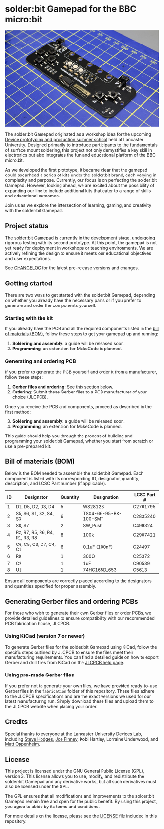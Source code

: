 # solder:bit Gamepad for the BBC micro:bit

![A photo of the solder:bit Gamepad PCB](/media/IMG_7025.jpeg "My first attempt at soldering the solder:bit Gamepad.")

The solder:bit Gamepad originated as a workshop idea for the upcoming [Device prototyping and production summer school](https://prosquared.org/event/2024-summer-school/) held at Lancaster University. Designed primarily to introduce participants to the fundamentals of surface mount soldering, this project not only demystifies a key skill in electronics but also integrates the fun and educational platform of the BBC micro:bit.

As we developed the first prototype, it became clear that the gamepad could spearhead a series of kits under the solder:bit brand, each varying in complexity and purpose. Currently, our focus is on perfecting the solder:bit Gamepad. However, looking ahead, we are excited about the possibility of expanding our line to include additional kits that cater to a range of skills and educational outcomes.

Join us as we explore the intersection of learning, gaming, and creativity with the solder:bit Gamepad.

## Project status

The solder:bit Gamepad is currently in the development stage, undergoing rigorous testing with its second prototype. At this point, the gamepad is not yet ready for deployment in workshops or teaching environments. We are actively refining the design to ensure it meets our educational objectives and user expectations.

See [CHANGELOG](/CHANGELOG.md) for the latest pre-release versions and changes.

## Getting started

There are two ways to get started with the solder:bit Gamepad, depending on whether you already have the necessary parts or if you prefer to generate and order the components yourself.

### Starting with the kit

If you already have the PCB and all the required components listed in the [bill of materials (BOM)](#bill-of-materials-bom), follow these steps to get your gamepad up and running:

1. **Soldering and assembly**: a guide will be released soon.
2. **Programming**: an extension for MakeCode is planned.

### Generating and ordering PCB

If you prefer to generate the PCB yourself and order it from a manufacturer, follow these steps:

1. **Gerber files and ordering**: See [this](#gerber-files-and-ordering) section below.
2. **Ordering**: Submit these Gerber files to a PCB manufacturer of your choice (JLCPCB).

Once you receive the PCB and components, proceed as described in the first method:

3. **Soldering and assembly**: a guide will be released soon.
4. **Programming**: an extension for MakeCode is planned.

This guide should help you through the process of building and programming your solder:bit Gamepad, whether you start from scratch or use a pre-prepared kit.

## Bill of materials (BOM)

Below is the BOM needed to assemble the solder:bit Gamepad. Each component is listed with its corresponding ID, designator, quantity, description, and LCSC Part number (if applicable).

| ID  | Designator                     | Quantity | Designation           | LCSC Part # |
| --- | ------------------------------ | -------- | --------------------- | ----------- |
| 1   | D1, D5, D2, D3, D4             | 5        | WS2812B               | C2761795    |
| 2   | S5, S6, S1, S2, S4, S3         | 6        | TS04-66-95-BK-100-SMT | C2835240    |
| 3   | S8, S7                         | 2        | SW_Push               | C499324     |
| 4   | R2, R7, R5, R6, R4, R1, R3, R8 | 8        | 100k                  | C2907421    |
| 5   | C6, C5, C3, C7, C4, C1         | 6        | 0.1uF (100nF)         | C24497      |
| 6   | R9                             | 1        | 300Ω                  | C25372      |
| 7   | C2                             | 1        | 1uF                   | C90539      |
| 8   | U1                             | 1        | 74HC165D_653          | C5613       |

Ensure all components are correctly placed according to the designators and quantities specified for proper assembly.

## Generating Gerber files and ordering PCBs

For those who wish to generate their own Gerber files or order PCBs, we provide detailed guidelines to ensure compatibility with our recommended PCB fabrication house, JLCPCB.

### Using KiCad (version 7 or newer)

To generate Gerber files for the solder:bit Gamepad using KiCad, follow the specific steps outlined by JLCPCB to ensure the files meet their manufacturing requirements. You can find a detailed guide on how to export Gerber and drill files from KiCad on the [JLCPCB help page](https://jlcpcb.com/help/article/362-how-to-generate-gerber-and-drill-files-in-kicad-7).

### Using pre-made Gerber files

If you prefer not to generate your own files, we have provided ready-to-use Gerber files in the `fabrication` folder of this repository. These files adhere to the JLCPCB specifications and are the exact versions we used for our latest manufacturing run. Simply download these files and upload them to the JLCPCB website when placing your order.

## Credits

Special thanks to everyone at the Lancaster University Devices Lab, including [Steve Hodges](https://github.com/sehodges), [Joe Finney](https://github.com/finneyj),
Kobi Hartley, Lorraine Underwood, and [Matt Oppenheim](https://github.com/mattoppenheim).

## License

This project is licensed under the GNU General Public License (GPL), version 3. This license allows you to use, modify, and redistribute the solder:bit Gamepad and any derivative works, but all such derivatives must also be licensed under the GPL.

The GPL ensures that all modifications and improvements to the solder:bit Gamepad remain free and open for the public benefit. By using this project, you agree to abide by its terms and conditions.

For more details on the license, please see the [LICENSE](/LICENSE.txt) file included in this repository.
